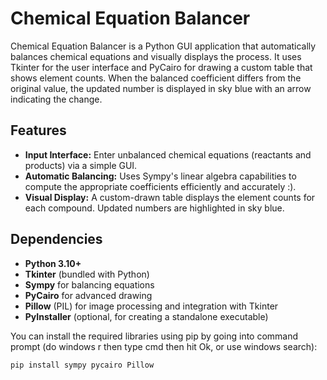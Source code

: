# Chemical Equation Balancer

Chemical Equation Balancer is a Python GUI application that automatically balances chemical equations and visually displays the process. It uses Tkinter for the user interface and PyCairo for drawing a custom table that shows element counts. When the balanced coefficient differs from the original value, the updated number is displayed in sky blue with an arrow indicating the change.

## Features

- **Input Interface:** Enter unbalanced chemical equations (reactants and products) via a simple GUI.
- **Automatic Balancing:** Uses Sympy's linear algebra capabilities to compute the appropriate coefficients efficiently and accurately :).
- **Visual Display:** A custom-drawn table displays the element counts for each compound. Updated numbers are highlighted in sky blue.

## Dependencies

- **Python 3.10+**
- **Tkinter** (bundled with Python)
- **Sympy** for balancing equations
- **PyCairo** for advanced drawing
- **Pillow** (PIL) for image processing and integration with Tkinter
- **PyInstaller** (optional, for creating a standalone executable)

You can install the required libraries using pip by going into command prompt (do windows r then type cmd then hit Ok, or use windows search):

```bash
pip install sympy pycairo Pillow
